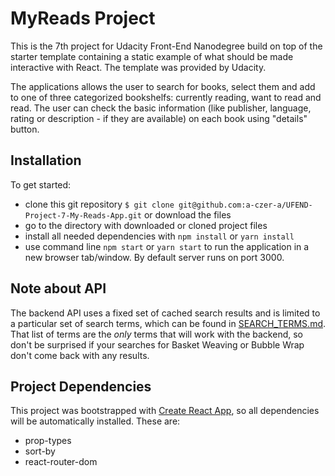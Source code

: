 # MyReads Project

This is the 7th project for Udacity Front-End Nanodegree build on top of the starter template containing a static example of what should be made interactive with React. The template was provided by Udacity.

The applications allows the user to search for books, select them and add to one of three categorized bookshelfs: currently reading, want to read and read.
The user can check the basic information (like publisher, language, rating or description - if they are available) on each book using "details" button.

## Installation

To get started:

* clone this git repository 
`$ git clone git@github.com:a-czer-a/UFEND-Project-7-My-Reads-App.git`
or download the files
* go to the directory with downloaded or cloned project files 
* install all needed dependencies with `npm install` or `yarn install`
* use command line `npm start` or `yarn start` to run the application in a new browser tab/window. By default server runs on port 3000.

## Note about API

The backend API uses a fixed set of cached search results and is limited to a particular set of search terms, which can be found in [SEARCH_TERMS.md](SEARCH_TERMS.md). That list of terms are the _only_ terms that will work with the backend, so don't be surprised if your searches for Basket Weaving or Bubble Wrap don't come back with any results.

## Project Dependencies

This project was bootstrapped with [Create React App](https://github.com/facebookincubator/create-react-app), so all dependencies will be automatically installed. These are:

* prop-types
* sort-by
* react-router-dom

